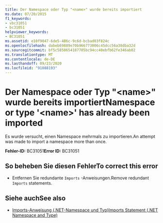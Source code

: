 ```yaml
---
title: Der Namespace oder Typ "<name>" wurde bereits importiert
ms.date: 07/20/2015
f1_keywords:
- vbc31051
- bc31051
helpviewer_keywords:
- BC31051
ms.assetid: e10f9047-6de5-486c-9c6d-bcbad03f824c
ms.openlocfilehash: dabeb69889e70b966773006c45dcc56a38dba32d
ms.sourcegitcommit: bf5c5850654187705bc94cc40ebfb62fe346ab02
ms.translationtype: MT
ms.contentlocale: de-DE
ms.lasthandoff: 09/23/2020
ms.locfileid: "91088193"
---
```

# <a name="namespace-or-type-name-has-already-been-imported"></a><span data-ttu-id="bfb53-102">Der Namespace oder Typ "\<name>" wurde bereits importiert</span><span class="sxs-lookup"><span data-stu-id="bfb53-102">Namespace or type '\<name>' has already been imported</span></span>

<span data-ttu-id="bfb53-103">Es wurde versucht, einen Namespace mehrmals zu importieren.</span><span class="sxs-lookup"><span data-stu-id="bfb53-103">An attempt was made to import a namespace more than once.</span></span>  
  
 <span data-ttu-id="bfb53-104">**Fehler-ID:** BC31051</span><span class="sxs-lookup"><span data-stu-id="bfb53-104">**Error ID:** BC31051</span></span>  
  
## <a name="to-correct-this-error"></a><span data-ttu-id="bfb53-105">So beheben Sie diesen Fehler</span><span class="sxs-lookup"><span data-stu-id="bfb53-105">To correct this error</span></span>  
  
- <span data-ttu-id="bfb53-106">Entfernen Sie redundante `Imports` -Anweisungen.</span><span class="sxs-lookup"><span data-stu-id="bfb53-106">Remove redundant `Imports` statements.</span></span>  
  
## <a name="see-also"></a><span data-ttu-id="bfb53-107">Siehe auch</span><span class="sxs-lookup"><span data-stu-id="bfb53-107">See also</span></span>

- [<span data-ttu-id="bfb53-108">Imports-Anweisung (.NET-Namespace und Typ)</span><span class="sxs-lookup"><span data-stu-id="bfb53-108">Imports Statement (.NET Namespace and Type)</span></span>](../language-reference/statements/imports-statement-net-namespace-and-type.md)
